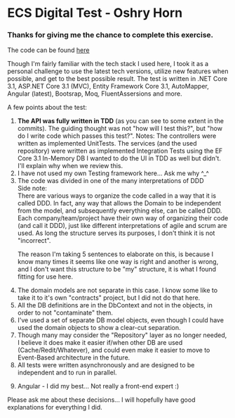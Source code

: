 <h1>ECS Digital Test - Oshry Horn</h1>

<h3>Thanks for giving me the chance to complete this exercise.</h3>

<p>The code can be found <a href="https://github.com/OshTests/EcsDigitalTechTest">here</a></p>

<p>
	Though I'm fairly familiar with the tech stack I used here, I took it as a personal challenge to use the latest tech versions, utilize new features when possible, and get to the best possible result.
	The test is written in .NET Core 3.1, ASP.NET Core 3.1 (MVC), Entity Framework Core 3.1, AutoMapper, Angular (latest), Bootsrap, Moq, FluentAssersions and more.
</p>
<p>
	A few points about the test:
</p>

<ol>
	<li>
		<strong>The API was fully written in TDD</strong> (as you can see to some extent in the commits).
		The guiding thought was not "how will I test this?", but "how do I write code which passes this test?".
		Notes:
		The controllers were written as implemented UnitTests.
		The services (and the used repository) were written as implemented Integration Tests using the EF Core 3.1 In-Memory DB
		I wanted to do the UI in TDD as well but didn't. I'll explain why when we review this.
	</li>
	<li>
		I have not used my own Testing framework here... Ask me why ^_^
	</li>
	<li>
		The code was divided in one of the many interpretations of DDD
		<br />
		Side note:
		<br />
		There are various ways to organize the code called in a way that it is called DDD.
		In fact, any way that allows the Domain to be independent from the model, and subsequently everything else, can be called DDD.
		Each company/team/project have their own way of organizing their code (and call it DDD), just like different interpretations of agile and scrum are used. As long the structure serves its purposes, I don't think it is not "incorrect".

The reason I'm taking 5 sentences to elaborate on this, is because I know many times it seems like one way is right and another is wrong, and I don't want this structure to be "my" structure, it is what I found fitting for use here.
	</li>
	<li>
The domain models are not separate in this case. I know some like to take it to it's own "contracts" project, but I did not do that here.
	</li>
	<li>
All the DB definitions are in the DbContext and not in the objects, in order to not "contaminate" them.
	</li>
	<li>
I've used a set of separate DB model objects, even though I could have used the domain objects to show a clear-cut separation.
	</li>
	<li>
Though many may consider the "Repository" layer as no longer needed, I believe it does make it easier if/when other DB are used (Cache/Redit/Whatever), and could even make it easier to move to Event-Based architecture in the future.
	</li>
	<li>
All tests were written asynchronously and are designed to be independent and to run in parallel. 
	</li>
  <li>
Angular - I did my best... Not really a front-end expert :)
  </li>
</ol>
<p>
Please ask me about these decisions... I will hopefully have good explanations for everything I did.
</p>
<p></p>
